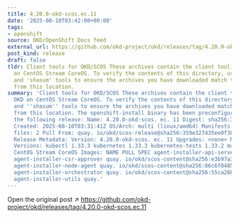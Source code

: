 ```yaml
---
title: 4.20.0-okd-scos.ec.11
date: '2025-08-10T03:42:00+00:00'
tags:
- openshift
source: OKD/OpenShift Docs feed
external_url: https://github.com/okd-project/okd/releases/tag/4.20.0-okd-scos.ec.11
post_kind: release
draft: false
tldr: Client tools for OKD/SCOS These archives contain the client tooling for OKD
  on CentOS Stream CoreOS. To verify the contents of this directory, use the 'gpg'
  and 'shasum' tools to ensure the archives you have downloaded match those published
  from this location.
summary: 'Client tools for OKD/SCOS These archives contain the client tooling for
  OKD on CentOS Stream CoreOS. To verify the contents of this directory, use the ''gpg''
  and ''shasum'' tools to ensure the archives you have downloaded match those published
  from this location. The openshift-install binary has been preconfigured to install
  the following release: Name: 4.20.0-okd-scos. ec. 11 Digest: sha256:359e327435ee0f38b8cf15f70dce88624b3b3443784c6e914cc46f0d3b851516
  Created: 2025-08-10T03:31:41Z OS/Arch: multi (linux/amd64) Manifests: 794 Metadata
  files: 2 Pull From: quay. io/okd/scos-release@sha256:359e327435ee0f38b8cf15f70dce88624b3b3443784c6e914cc46f0d3b851516
  Release Metadata: Version: 4.20.0-okd-scos. ec. 11 Upgrades: <none> Metadata: Component
  Versions: kubectl 1.33.3 kubernetes 1.33.3 kubernetes-tests 1.33.2 machine-os 10.0.20250715-0
  CentOS Stream CoreOS Images: NAME PULL SPEC agent-installer-api-server quay. io/okd/scos-content@sha256:c037f5f3bed6787a09c7f3ca36ac95402102c8261ab8428bbf32f2a2776ab205
  agent-installer-csr-approver quay. io/okd/scos-content@sha256:e3b97a35c94ac87d8af852f1cbcb5b2087f88f5b623b670895c46148ff3aeb50
  agent-installer-node-agent quay. io/okd/scos-content@sha256:86c6f0485879ccff1f67a3fb6d7b9a3abce2d14405f6b84f7914ed477fc12914
  agent-installer-orchestrator quay. io/okd/scos-content@sha256:55ca26b1da61d4fa7ad3d38441d0d0e7c78c7c53d041347f0df992c845b5492e
  agent-installer-utils quay.'
---
```

Open the original post ↗ https://github.com/okd-project/okd/releases/tag/4.20.0-okd-scos.ec.11
